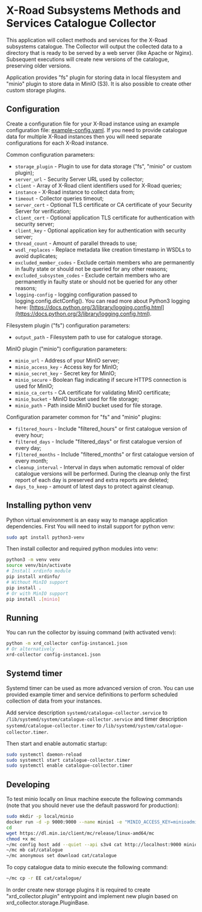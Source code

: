 # X-Road Subsystems Methods and Services Catalogue Collector

This application will collect methods and services for the X-Road subsystems catalogue. The Collector will output the collected data to a directory that is ready to be served by a web server (like Apache or Nginx). Subsequent executions will create new versions of the catalogue, preserving older versions.

Application provides "fs" plugin for storing data in local filesystem and "minio" plugin to store data in MinIO (S3). It is also possible to create other custom storage plugins.

## Configuration

Create a configuration file for your X-Road instance using an example configuration file: [example-config.yaml](example-config.yaml). If you need to provide catalogue data for multiple X-Road instances then you will need separate configurations for each X-Road instance.

Common configuration parameters:
* `storage_plugin` - Plugin to use for data storage ("fs", "minio" or custom plugin);
* `server_url` - Security Server URL used by collector;
* `client` - Array of X-Road client identifiers used for X-Road queries;
* `instance` - X-Road instance to collect data from;
* `timeout` - Collector queries timeout;
* `server_cert` - Optional TLS certificate or CA certificate of your Security Server for verification;
* `client_cert` - Optional application TLS certificate for authentication with security server;
* `client_key` - Optional application key for authentication with security server;
* `thread_count` - Amount of parallel threads to use;
* `wsdl_replaces` - Replace metadata like creation timestamp in WSDLs to avoid duplicates;
* `excluded_member_codes` - Exclude certain members who are permanently in faulty state or should not be queried for any other reasons;
* `excluded_subsystem_codes` - Exclude certain members who are permanently in faulty state or should not be queried for any other reasons;
* `logging-config` - logging configuration passed to logging.config.dictConfig(). You can read more about Python3 logging here: [https://docs.python.org/3/library/logging.config.html](https://docs.python.org/3/library/logging.config.html).

Filesystem plugin ("fs") configuration parameters:
* `output_path` - Filesystem path to use for catalogue storage.

MinIO plugin ("minio") configuration parameters:
* `minio_url` - Address of your MinIO server;
* `minio_access_key` - Access key for MinIO;
* `minio_secret_key` - Secret key for MinIO;
* `minio_secure` - Boolean flag indicating if secure HTTPS connection is used for MinIO;
* `minio_ca_certs` - CA certificate for validating MinIO certificate;
* `minio_bucket` - MinIO bucket used for file storage;
* `minio_path` - Path inside MinIO bucket used for file storage.

Configuration parameter common for "fs" and "minio" plugins:
* `filtered_hours` - Include "filtered_hours" or first catalogue version of every hour;
* `filtered_days` - Include "filtered_days" or first catalogue version of every day;
* `filtered_months` - Include "filtered_months" or first catalogue version of every month;
* `cleanup_interval` - Interval in days when automatic removal of older catalogue versions will be performed. During the cleanup only the first report of each day is preserved and extra reports are deleted;
* `days_to_keep` - amount of latest days to protect against cleanup.

## Installing python venv

Python virtual environment is an easy way to manage application dependencies. First You will need to install support for python venv:
```bash
sudo apt install python3-venv
```

Then install collector and required python modules into venv:
```bash
python3 -m venv venv
source venv/bin/activate
# Install xrdinfo module
pip install xrdinfo/
# Without MinIO support
pip install .
# Or with MinIO support
pip install .[minio]
```

## Running

You can run the collector by issuing command (with activated venv):
```bash
python -m xrd_collector config-instance1.json
# Or alternatively
xrd-collector config-instance1.json
```

## Systemd timer

Systemd timer can be used as more advanced version of cron. You can use provided example timer and service definitions to perform scheduled collection of data from your instances.

Add service description `systemd/catalogue-collector.service` to `/lib/systemd/system/catalogue-collector.service` and timer description `systemd/catalogue-collector.timer` to `/lib/systemd/system/catalogue-collector.timer`.

Then start and enable automatic startup:
```bash
sudo systemctl daemon-reload
sudo systemctl start catalogue-collector.timer
sudo systemctl enable catalogue-collector.timer
```

## Developing

To test minio locally on linux machine execute the following commands (note that you should never use the default password for production):
```bash
sudo mkdir -p local/minio
docker run -d -p 9000:9000 --name minio1 -e "MINIO_ACCESS_KEY=minioadmin" -e "MINIO_SECRET_KEY=minioadmin" -v $(pwd)/local/minio:/data minio/minio server /data
cd
wget https://dl.min.io/client/mc/release/linux-amd64/mc
chmod +x mc
~/mc config host add --quiet --api s3v4 cat http://localhost:9000 minioadmin minioadmin
~/mc mb cat/catalogue
~/mc anonymous set download cat/catalogue
```

To copy catalogue data to minio execute the following command:
```bash
~/mc cp -r EE cat/catalogue/
```

In order create new storage plugins it is required to create "xrd_collector.plugin" entrypoint and implement new plugin based on xrd_collector.storage.PluginBase.
